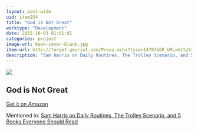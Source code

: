 ```yaml
---
layout: post-wide
uid: item254
title: "God is Not Great"
worktype: "Development"
date: 2015-10-03 01:01:01
categories: project
image-url: book-cover-blank.jpg
item-url: http://target.georiot.com/Proxy.ashx?tsid=14707&GR_URL=http%3A%2F%2Fwww.amazon.com%2FGod-Is-Not-Great-Everything%2Fdp%2F0446697966%2F
description: "Sam Harris on Daily Routines, The Trolley Scenario, and 5 Books Everyone Should Read"
---
```

<a href="http://target.georiot.com/Proxy.ashx?tsid=14707&GR_URL=http%3A%2F%2Fwww.amazon.com%2FGod-Is-Not-Great-Everything%2Fdp%2F0446697966%2F" target="blank"><img src="../../../../img/thumbs/book-cover-blank.jpg" class="prod-img"></a>
<h2>God is Not Great</h2>
<p><a href="http://target.georiot.com/Proxy.ashx?tsid=14707&GR_URL=http%3A%2F%2Fwww.amazon.com%2FGod-Is-Not-Great-Everything%2Fdp%2F0446697966%2F" target="blank">Get it on Amazon</a><p>
<p>Mentioned in: <a href="http://fourhourworkweek.com/2015/07/08/sam-harris-on-daily-routines-the-trolley-scenario-and-5-books-everyone-should-read/" target="blank">Sam Harris on Daily Routines, The Trolley Scenario, and 5 Books Everyone Should Read</a></p>
